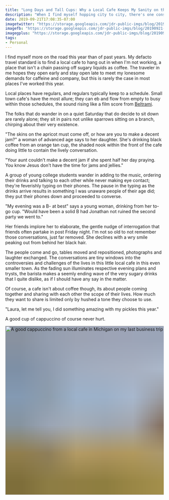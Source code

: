 ```yaml
---
title: "Long Days and Tall Cups: Why a Local Cafe Keeps My Sanity on the Road"
description: "When I find myself hopping city to city, there's one constant in all those places: the local cafe where if I play my cards right, I get a decent cappuccino and some local color."
date: 2019-09-21T17:08:35-07:00
imagetwitter: "https://storage.googleapis.com/jdr-public-imgs/blog/20190921-a-good-cap-from-mi-800.jpg"
imagefb: "https://storage.googleapis.com/jdr-public-imgs/blog/20190921-a-good-cap-from-mi-800.jpg"
imagegplus: "https://storage.googleapis.com/jdr-public-imgs/blog/20190921-a-good-cap-from-mi-800.jpg"
tags:
- Personal
---
```


I find myself more on the road this year than of past years. My defacto travel standard is to find a local cafe to hang out in when I'm not working, a place that isn't a chain passing off sugary liquids as coffee. The traveler in me hopes they open early and stay open late to meet my lonesome demands for caffeine and company, but this is rarely the case in most places I've worked this year.

Local places have regulars, and regulars typically keep to a schedule. Small town cafe's have the most allure; they can eb and flow from empty to busy within those schedules, the sound rising like a film score from [Beltrami](https://play.google.com/music/m/Bq37ls6e6pbdfifhh5lgrg54tdm?t=Logan_Deluxe_Original_Motion_Picture_Soundtrack_-_Marco_Beltrami).

The folks that do wander in on a quiet Saturday that do decide to sit down are rarely alone; they sit in pairs not unlike sparrows sitting on a branch, chirping about their very existence.

"The skins on the apricot must come off, or how are you to make a decent jam?" a woman of advanced age says to her daughter. She's drinking black coffee from an orange tan cup, the shaded nook within the front of the cafe doing little to contain the lively conversation.

"Your aunt couldn't make a decent jam if she spent half her day praying. You know Jesus don't have the time for jams and jellies."

A group of young college students wander in adding to the music, ordering their drinks and talking to each other while never making eye contact; they're feverishly typing on their phones. The pause in the typing as the drinks arrive results in something I was unaware people of their age did; they put their phones down and proceeded to converse.

"My evening was a B- at best" says a young woman, drinking from her to-go cup. "Would have been a solid B had Jonathan not ruined the second party we went to."

Her friends implore her to elaborate, the gentle nudge of interrogation that friends often partake in post Friday night. I'm not so old to not remember those conversations, just far removed. She declines with a wry smile peaking out from behind her black hair.

The people come and go, tables moved and repositioned, photographs and laughter exchanged. The conversations are tiny windows into the controversies and challenges of the lives in this little local cafe in this even smaller town. As the fading sun illuminates respective evening plans and trysts, the barista makes a seemly ending wave of the very sugary drinks that I quite dislike, as if I should have any say in the matter.

Of course, a cafe isn't about coffee though, its about people coming together and sharing with each other the scope of their lives. How much they want to share is limited only by hushed a tone they choose to use.

"Laura, let me tell you, I did something amazing with my pickles this year."

A good cup of cappuccino of course never hurt.

<picture>
  <source srcset="https://storage.googleapis.com/jdr-public-imgs/blog/20190921-a-good-cap-from-mi-640.webp 640w,
                  https://storage.googleapis.com/jdr-public-imgs/blog/20190921-a-good-cap-from-mi-800.webp 800w,
                  https://storage.googleapis.com/jdr-public-imgs/blog/20190921-a-good-cap-from-mi-1024.webp 1024w,
                  https://storage.googleapis.com/jdr-public-imgs/blog/20190921-a-good-cap-from-mi-1280.webp 1280w,
                  https://storage.googleapis.com/jdr-public-imgs/blog/20190921-a-good-cap-from-mi-1600.webp 1600w"
          sizes="(min-width: 800px) 800px, 100vw" type="image/webp">
  <source srcset="https://storage.googleapis.com/jdr-public-imgs/blog/20190921-a-good-cap-from-mi-640.jpg 640w,
                  https://storage.googleapis.com/jdr-public-imgs/blog/20190921-a-good-cap-from-mi-800.jpg 800w,
                  https://storage.googleapis.com/jdr-public-imgs/blog/20190921-a-good-cap-from-mi-1024.jpg 1024w,
                  https://storage.googleapis.com/jdr-public-imgs/blog/20190921-a-good-cap-from-mi-1280.jpg 1280w,
                  https://storage.googleapis.com/jdr-public-imgs/blog/20190921-a-good-cap-from-mi-1600.jpg 1600w"
          sizes="(min-width: 800px) 800px, 100vw" type="image/jpg">
  <img decoding="async" loading="lazy" width="800" height="538" style="background-size: cover;
          background-image: url('data:image/svg+xml;charset=utf-8,%3Csvg xmlns=\'http%3A//www.w3.org/2000/svg\' xmlns%3Axlink=\'http%3A//www.w3.org/1999/xlink\' viewBox=\'0 0 1280 853\'%3E%3Cfilter id=\'b\' color-interpolation-filters=\'sRGB\'%3E%3CfeGaussianBlur stdDeviation=\'.5\'%3E%3C/feGaussianBlur%3E%3CfeComponentTransfer%3E%3CfeFuncA type=\'discrete\' tableValues=\'1 1\'%3E%3C/feFuncA%3E%3C/feComponentTransfer%3E%3C/filter%3E%3Cimage filter=\'url(%23b)\' x=\'0\' y=\'0\' height=\'100%25\' width=\'100%25\' xlink%3Ahref=\'data%3Aimage/png;base64,iVBORw0KGgoAAAANSUhEUgAAAAkAAAAGCAIAAACepSOSAAAACXBIWXMAAC4jAAAuIwF4pT92AAAAs0lEQVQI1wGoAFf/AImSoJSer5yjs52ktp2luJuluKOpuJefsoCNowB+kKaOm66grL+krsCnsMGrt8m1u8mzt8OVoLIAhJqzjZ2tnLLLnLHJp7fNmpyjqbPCqLrRjqO7AIeUn5ultaWtt56msaSnroZyY4mBgLq7wY6TmwCRfk2Pf1uzm2WulV+xmV6rmGyQfFm3nWSBcEIAfm46jX1FkH5Djn5AmodGo49MopBLlIRBfG8yj/dfjF5frTUAAAAASUVORK5CYII=\'%3E%3C/image%3E%3C/svg%3E');" src="https://storage.googleapis.com/jdr-public-imgs/blog/20190921-a-good-cap-from-mi-800.jpg" alt="A good cappuccino from a local cafe in Michigan on my last business trip">
</picture>
